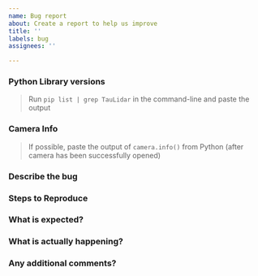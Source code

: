 ```yaml
---
name: Bug report
about: Create a report to help us improve
title: ''
labels: bug
assignees: ''

---
```


### Python Library versions
> Run `pip list | grep TauLidar` in the command-line and paste the output

### Camera Info
> If possible, paste the output of `camera.info()` from Python (after camera has been successfully opened)

### Describe the bug


### Steps to Reproduce


### What is expected?


### What is actually happening?


### Any additional comments?
